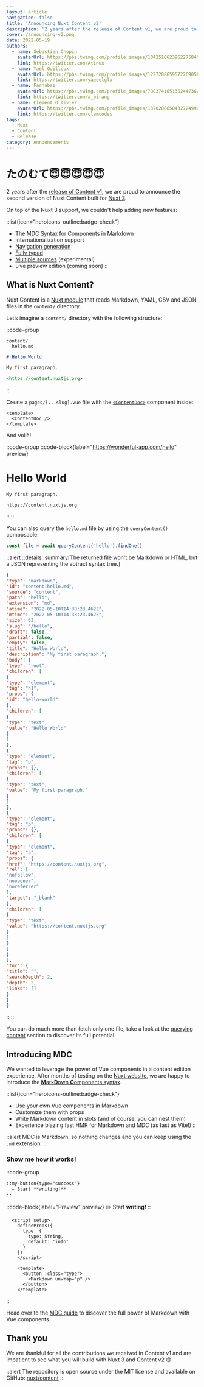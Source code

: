 ```yaml
---
layout: article
navigation: false
title: 'Announcing Nuxt Content v2'
description: '2 years after the release of Content v1, we are proud to announce the second version of Nuxt Content built for Nuxt 3.'
cover: /announcing-v2.png
date: 2022-05-19
authors:
  - name: Sebastien Chopin
    avatarUrl: https://pbs.twimg.com/profile_images/1042510623962275840/1Iw_Mvud_400x400.jpg
    link: https://twitter.com/Atinux
  - name: Yael Guilloux
    avatarUrl: https://pbs.twimg.com/profile_images/1227208659572269056/Yo6GUjZw_400x400.jpg
    link: https://twitter.com/yaeeelglx
  - name: Farnabaz 
    avatarUrl: https://pbs.twimg.com/profile_images/780374165136244736/x5HfdWA1_400x400.jpg
    link: https://twitter.com/a_birang
  - name: Clement Ollivier 
    avatarUrl: https://pbs.twimg.com/profile_images/1370286658432724996/ZMSDzzIi_400x400.jpg
    link: https://twitter.com/clemcodes
tags:
  - Nuxt
  - Content
  - Release
category: Announcements
---
```


# たのむて😇😇😇😇😇

2 years after the [release of Content v1](https://github.com/nuxt/content/releases/tag/v1.0.0), we are proud to announce the second version of Nuxt Content built for [Nuxt 3](https://v3.nuxtjs.org).

On top of the Nuxt 3 support, we couldn't help adding new features:

::list{icon="heroicons-outline:badge-check"}
- The [MDC Syntax](/guide/writing/mdc) for Components in Markdown
- Internationalization support
- [Navigation generation](/guide/displaying/navigation)
- [Fully typed](/guide/displaying/typescript)
- [Multiple sources](/api/configuration#sources) (experimental)
- Live preview edition (coming soon)
  ::

## What is Nuxt Content?

Nuxt Content is a [Nuxt module](https://v3.nuxtjs.org/guide/features/modules) that reads Markdown, YAML, CSV and JSON files in the `content/` directory.

Let’s imagine a `content/` directory with the following structure:

::code-group
  ```[Directory Structure]
  content/
    hello.md
  ```
  ```md [hello.md]
  # Hello World

  My first paragraph.

  <https://content.nuxtjs.org>
  ```
::

Create a `pages/[...slug].vue` file with the [`<ContentDoc>`](/guide/displaying/rendering) component inside:

```vue [pages/[...slug].vue]
<template>
  <ContentDoc />
</template>
```

And voilà!

::code-group
::code-block{label="https://wonderful-app.com/hello" preview}
# Hello World

    My first paragraph.

    https://content.nuxtjs.org
::
::

You can also query the `hello.md` file by using the `queryContent()` composable:

```ts
const file = await queryContent('hello').findOne()
```

::alert
::details
:summary[The returned file won't be Markdown or HTML, but a JSON representing the abtract syntax tree.]
```json [document value]
{
"type": "markdown",
"id": "content:hello.md",
"source": "content",
"path": "hello",
"extension": "md",
"atime": "2022-05-10T14:38:23.462Z",
"mtime": "2022-05-10T14:38:23.462Z",
"size": 63,
"slug": "/hello",
"draft": false,
"partial": false,
"empty": false,
"title": "Hello World",
"description": "My first paragraph.",
"body": {
"type": "root",
"children": [
{
"type": "element",
"tag": "h1",
"props": {
"id": "hello-world"
},
"children": [
{
"type": "text",
"value": "Hello World"
}
]
},
{
"type": "element",
"tag": "p",
"props": {},
"children": [
{
"type": "text",
"value": "My first paragraph."
}
]
},
{
"type": "element",
"tag": "p",
"props": {},
"children": [
{
"type": "element",
"tag": "a",
"props": {
"href": "https://content.nuxtjs.org",
"rel": [
"nofollow",
"noopener",
"noreferrer"
],
"target": "_blank"
},
"children": [
{
"type": "text",
"value": "https://content.nuxtjs.org"
}
]
}
]
}
],
"toc": {
"title": "",
"searchDepth": 2,
"depth": 2,
"links": []
}
}
}
```
::
::

You can do much more than fetch only one file, take a look at the [querying content](/guide/displaying/querying) section to discover its full potential.

## Introducing MDC

We wanted to leverage the power of Vue components in a content edition experience. After months of testing on the [Nuxt website](https://nuxtjs.org), we are happy to introduce the [**M**ark**D**own **C**omponents syntax](/guide/writing/mdc).

::list{icon="heroicons-outline:badge-check"}

- Use your own Vue components in Markdown
- Customize them with props
- Write Markdown content in slots (and of course, you can nest them)
- Experience blazing fast HMR for Markdown and MDC (as fast as Vite!)
  ::

::alert
MDC is Markdown, so nothing changes and you can keep using the `.md` extension.
::

### Show me how it works!

::code-group

  ```md [content/index.md]
  ::my-button{type="success"}
    ✏️ Start **writing!**
  ::
  ```

::code-block{label="Preview" preview}
<MyButton type="success">✏️ Start <strong>writing!</strong></MyButton>
::

  ```vue [components/MyButton.vue]
    <script setup>
      defineProps({
        type: {
          type: String,
          default: 'info'
        }
      })
      </script>

      <template>
        <button :class="type">
          <Markdown unwrap="p" />
        </button>
      </template>
  ```

::

Head over to the [MDC guide](/guide/writing/mdc) to discover the full power of Markdown with Vue components.

## Thank you

We are thankful for all the contributions we received in Content v1 and are impatient to see what you will build with Nuxt 3 and Content v2 :blush:

::alert
The repository is open source under the MIT license and available on GitHub: [nuxt/content](https://github.com/nuxt/content)
::
